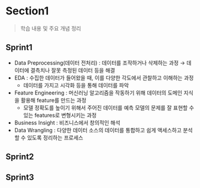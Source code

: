 # Section1

> 학습 내용 및 주요 개념 정리

## Sprint1

- Data Preprocessing(데이터 전처리) : 데이터를 조작하거나 삭제하는 과정
  → 데이터에 결측치나 잘못 측정된 데이터 등을 해결
- EDA : 수집한 데이터가 들어왔을 때, 이를 다양한 각도에서 관찰하고 이해하는 과정
  - 데이터를 가지고 시각화 등을 통해 데이터를 파악
- Feature Engineering : 머신러닝 알고리즘을 작동하기 위해 데이터의 도메인 지식을 활용해 feature를 만드는 과정
  - 모델 정확도를 높이기 위해서 주어진 데이터를 예측 모델의 문제를 잘 표현할 수 있는 features로 변형시키는 과정
- Business Insight : 비즈니스에서 창의적인 해석
- Data Wrangling : 다양한 데이터 소스의 데이터를 통합하고 쉽게 액세스하고 분석할 수 있도록 정리하는 프로세스

## Sprint2



## Sprint3


